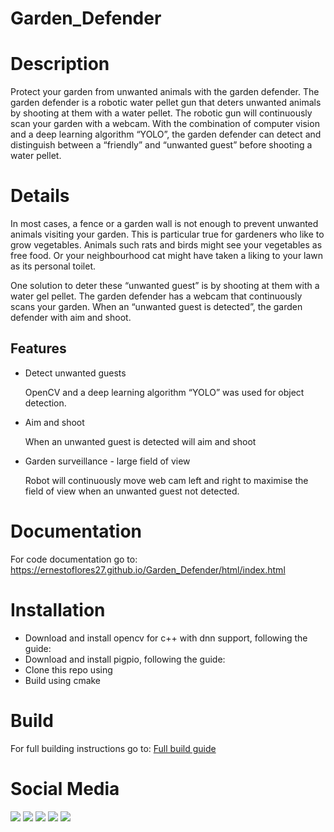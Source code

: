 # Garden_Defender
# Description

Protect your garden from unwanted animals with the garden defender. The garden defender is a robotic water pellet gun that deters unwanted animals by shooting at them with a water pellet. The robotic gun will continuously scan your garden with a webcam. With the combination of computer vision and a deep learning algorithm “YOLO”, the garden defender can detect and distinguish between a “friendly” and “unwanted guest” before shooting a water pellet. 

# Details

In most cases, a fence or a garden wall is not enough to prevent unwanted animals visiting your garden. This is particular true for gardeners who like to grow vegetables. Animals such rats and birds might see your vegetables as free food. Or your neighbourhood cat might have taken a liking to your lawn as its personal toilet. 

One solution to deter these “unwanted guest” is by shooting at them with a water gel pellet. The garden defender has a webcam that continuously scans your garden. When an “unwanted guest is detected”, the garden defender with aim and shoot. 

## Features

- Detect unwanted guests
    
    OpenCV and a deep learning algorithm “YOLO” was used for object detection. 
    
- Aim and shoot
    
    When an unwanted guest is detected will aim and shoot
    
- Garden surveillance - large field of view
    
    Robot will continuously move web cam left and right to maximise the field of view when an unwanted guest not detected.

# Documentation
For code documentation go to: 
https://ernestoflores27.github.io/Garden_Defender/html/index.html

# Installation
- Download and install opencv for c++ with dnn support, following the guide:
- Download and install pigpio, following the guide:
- Clone this repo using
- Build using cmake

# Build
For full building instructions go to:
[Full build guide](https://maeldorne.notion.site/Garden-Defender-f2392ed58dae446e874e89c7e9c0607c)


# Social Media
[<img src="https://camo.githubusercontent.com/451c9e00b3f8c9b6c15d4708d9c6293766e9766345a206114a135e4a597847b6/68747470733a2f2f7265732e636c6f7564696e6172792e636f6d2f6478737479337374362f696d6167652f75706c6f61642f76313634393339353835392f626c696e642d6e61762d73797374656d2f69636f6e73382d696e7374616772616d2d34385f6b356b7577692e706e67">](https://www.instagram.com/gardendefender_info/)
[<img src="https://camo.githubusercontent.com/e1aebb8e5b3c1fcaf7c9372d909c10dc1fe81b63f88c786ae15e78b65bd961dd/68747470733a2f2f7265732e636c6f7564696e6172792e636f6d2f6478737479337374362f696d6167652f75706c6f61642f76313634393339353835392f626c696e642d6e61762d73797374656d2f69636f6e73382d796f75747562652d34385f6b70616c6c392e706e67">](https://www.youtube.com/@gardendefender)
[<img src="https://camo.githubusercontent.com/25a57ba7684d613af975d1270cc992490103b9472e8ffaa85a28b10925d9ba7e/68747470733a2f2f7265732e636c6f7564696e6172792e636f6d2f6478737479337374362f696d6167652f75706c6f61642f76313634393339353835392f626c696e642d6e61762d73797374656d2f69636f6e73382d747769747465722d34385f70743469637a2e706e67">](https://twitter.com/garden_defender)
[<img src="https://user-images.githubusercontent.com/71940725/229294685-eee9c9a3-4d63-4785-b5a5-9edc586ef4b6.png">](https://www.tiktok.com/@gardendefenderinfo)
[<img src="https://user-images.githubusercontent.com/56697327/229307580-72dcc2da-b225-49d3-a954-1946bdf24777.png">](https://www.facebook.com/profile.php?id=100089644931372)
